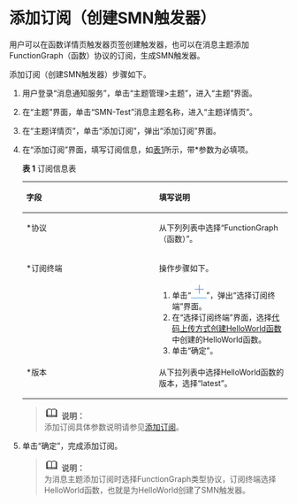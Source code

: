 # 添加订阅（创建SMN触发器）<a name="functiongraph_01_0560"></a>

用户可以在函数详情页触发器页签创建触发器，也可以在消息主题添加FunctionGraph（函数）协议的订阅，生成SMN触发器。

添加订阅（创建SMN触发器）步骤如下。

1.  用户登录“消息通知服务”，单击“主题管理\>主题”，进入“主题”界面。
2.  在“主题”界面，单击“SMN-Test”消息主题名称，进入“主题详情页”。
3.  在“主题详情页”，单击“添加订阅”，弹出“添加订阅”界面。
4.  在“添加订阅”界面，填写订阅信息，如[表1](#table4277812911123)所示，带\*参数为必填项。

    **表 1**  订阅信息表

    <a name="table4277812911123"></a>
    <table><thead align="left"><tr id="row6452289411123"><th class="cellrowborder" valign="top" width="50%" id="mcps1.2.3.1.1"><p id="p10222672111212"><a name="p10222672111212"></a><a name="p10222672111212"></a>字段</p>
    </th>
    <th class="cellrowborder" valign="top" width="50%" id="mcps1.2.3.1.2"><p id="p22730128111212"><a name="p22730128111212"></a><a name="p22730128111212"></a>填写说明</p>
    </th>
    </tr>
    </thead>
    <tbody><tr id="row3775359111123"><td class="cellrowborder" valign="top" width="50%" headers="mcps1.2.3.1.1 "><p id="p29066614111212"><a name="p29066614111212"></a><a name="p29066614111212"></a>*协议</p>
    </td>
    <td class="cellrowborder" valign="top" width="50%" headers="mcps1.2.3.1.2 "><p id="p1753551895938"><a name="p1753551895938"></a><a name="p1753551895938"></a>从下列列表中选择“FunctionGraph（函数）”。</p>
    </td>
    </tr>
    <tr id="row1040996411123"><td class="cellrowborder" valign="top" width="50%" headers="mcps1.2.3.1.1 "><p id="p4604418102450"><a name="p4604418102450"></a><a name="p4604418102450"></a>*订阅终端</p>
    </td>
    <td class="cellrowborder" valign="top" width="50%" headers="mcps1.2.3.1.2 "><p id="p23438155104255"><a name="p23438155104255"></a><a name="p23438155104255"></a>操作步骤如下。</p>
    <a name="ol63784051104119"></a><a name="ol63784051104119"></a><ol id="ol63784051104119"><li>单击“<a name="image66739440104119"></a><a name="image66739440104119"></a><span><img id="image66739440104119" src="figures/zh-cn_image_0115409932.png"></span>”，弹出“选择订阅终端”界面。</li><li>在“选择订阅终端”界面，选择<a href="代码上传方式创建HelloWorld函数.md">代码上传方式创建HelloWorld函数</a>中创建的HelloWorld函数。</li><li>单击“确定”。</li></ol>
    </td>
    </tr>
    <tr id="row38401286103746"><td class="cellrowborder" valign="top" width="50%" headers="mcps1.2.3.1.1 "><p id="p10067254103746"><a name="p10067254103746"></a><a name="p10067254103746"></a>*版本</p>
    </td>
    <td class="cellrowborder" valign="top" width="50%" headers="mcps1.2.3.1.2 "><p id="p10141218103746"><a name="p10141218103746"></a><a name="p10141218103746"></a>从下拉列表中选择HelloWorld函数的版本，选择“latest”。</p>
    </td>
    </tr>
    </tbody>
    </table>

    >![](public_sys-resources/icon-note.gif) **说明：**   
    >添加订阅具体参数说明请参见[添加订阅](http://support.huaweicloud.com/usermanual-smn/zh-cn_topic_0043961402.html)。  

5.  单击“确定”，完成添加订阅。

    >![](public_sys-resources/icon-note.gif) **说明：**   
    >为消息主题添加订阅时选择FunctionGraph类型协议，订阅终端选择HelloWorld函数，也就是为HelloWorld创建了SMN触发器。  


